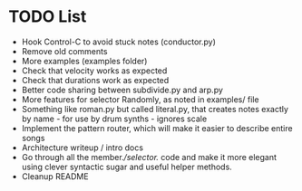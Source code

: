 TODO List
=========

 * Hook Control-C to avoid stuck notes (conductor.py)
 * Remove old comments
 * More examples (examples folder)
 * Check that velocity works as expected
 * Check that durations work as expected
 * Better code sharing between subdivide.py and arp.py
 * More features for selector Randomly, as noted in examples/ file
 * Something like roman.py but called literal.py, that creates notes exactly by name - for use by drum synths - ignores scale
 * Implement the pattern router, which will make it easier to describe entire songs
 * Architecture writeup / intro docs
 * Go through all the member.*/selector.* code and make it more elegant using clever syntactic sugar and useful helper methods.
 * Cleanup README
